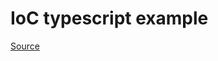 # IoC typescript example
[Source](https://codetheworld.io/dependency-injection-don-gian-voi-typescript.html)
